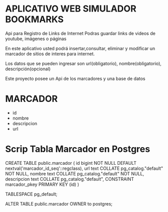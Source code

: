 # APLICATIVO WEB SIMULADOR BOOKMARKS

 Api para Registro de Links de Internet
 Podras guardar links de videos de youtube, imágenes o páginas

 En este aplicativo usted podrá insertar,consultar, eliminar y modificar un marcador
 de sitios de interes para internet.

 Los datos que se pueden ingresar son url(obligatorio), nombre(obligatorio), descripción(opcional)

 Este proyecto posee un Api de los marcadores y una base de datos

 # MARCADOR
 - id
 - nombre
 - descripcion
 - url

# Scrip Tabla Marcador en Postgres
CREATE TABLE public.marcador
(
    id bigint NOT NULL DEFAULT nextval('marcador_id_seq'::regclass),
    url text COLLATE pg_catalog."default" NOT NULL,
    nombre text COLLATE pg_catalog."default" NOT NULL,
    descripcion text COLLATE pg_catalog."default",
    CONSTRAINT marcador_pkey PRIMARY KEY (id)
)

TABLESPACE pg_default;

ALTER TABLE public.marcador
    OWNER to postgres;

